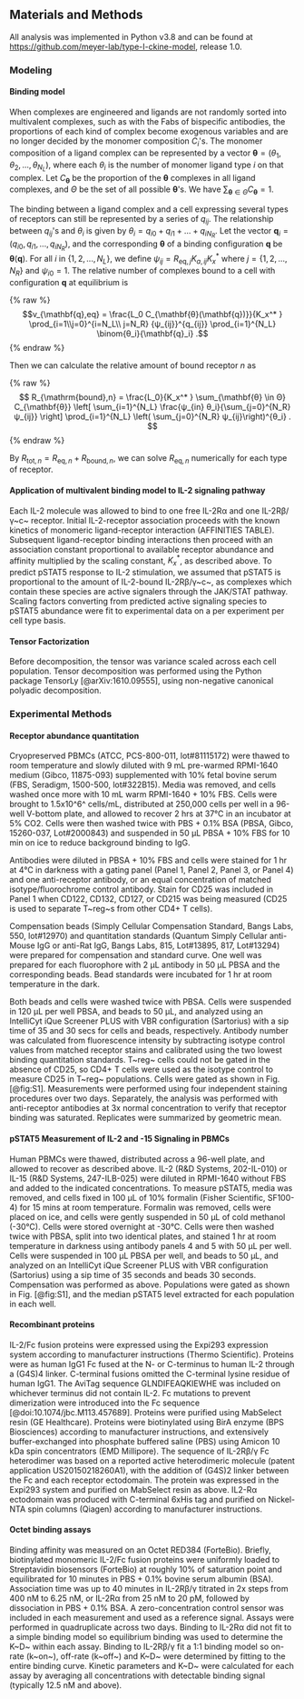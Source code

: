 ## Materials and Methods

All analysis was implemented in Python v3.8 and can be found at <https://github.com/meyer-lab/type-I-ckine-model>, release 1.0.

### Modeling

#### Binding model

When complexes are engineered and ligands are not randomly sorted into multivalent complexes, such as with the Fabs of bispecific antibodies, the proportions of each kind of complex become exogenous variables and are no longer decided by the monomer composition $C_i$'s. The monomer composition of a ligand complex can be represented by a vector $\mathbf{θ} = (θ_1, θ_2, ..., θ_{N_L})$, where each $θ_i$ is the number of monomer ligand type $i$ on that complex. Let $C_{\mathbf{θ}}$ be the proportion of the $\mathbf{θ}$ complexes in all ligand complexes, and $Θ$ be the set of all possible $\mathbf{θ}$'s. We have $\sum_{\mathbf{θ} \in Θ} C_{\mathbf{θ}} = 1$.

The binding between a ligand complex and a cell expressing several types of receptors can still be represented by a series of $q_{ij}$. The relationship between $q_{ij}$'s and $θ_i$ is given by $θ_i = q_{i0} + q_{i1} + ... + q_{iN_R}$. Let the vector $\mathbf{q}_i = (q_{i0}, q_{i1}, ..., q_{iN_R})$, and the corresponding $\mathbf{θ}$ of a binding configuration $\mathbf{q}$ be $\mathbf{θ}(\mathbf{q})$. For all $i$ in $\{1,2,...,N_L\}$, we define $ψ_{ij} = R_{\mathrm{eq},j} K_{a,ij} K_x^*$ where $j = \{1,2,...,N_R\}$ and $ψ_{i0} = 1$. The relative number of complexes bound to a cell with configuration $\mathbf{q}$ at equilibrium is

{% raw %}
$$v_{\mathbf{q},eq} = \frac{L_0 C_{\mathbf{θ}(\mathbf{q})}}{K_x^* }
\prod_{i=1\\j=0}^{i=N_L\\ j=N_R} {ψ_{ij}}^{q_{ij}}
\prod_{i=1}^{N_L} \binom{θ_i}{\mathbf{q}_i} .$$
{% endraw %}

Then we can calculate the relative amount of bound receptor $n$ as

{% raw %}
$$
R_{\mathrm{bound},n} = \frac{L_0}{K_x^* } \sum_{\mathbf{θ} \in Θ} C_{\mathbf{θ}}
\left[ \sum_{i=1}^{N_L} \frac{ψ_{in} θ_i}{\sum_{j=0}^{N_R} ψ_{ij}} \right]
\prod_{i=1}^{N_L} \left( \sum_{j=0}^{N_R} ψ_{ij}\right)^{θ_i} .
$$
{% endraw %}

By $R_{\mathrm{tot},n} = R_{\mathrm{eq},n} + R_{\mathrm{bound},n}$, we can solve $R_{\mathrm{eq},n}$ numerically for each type of receptor.

#### Application of multivalent binding model to IL-2 signaling pathway

Each IL-2 molecule was allowed to bind to one free IL-2Rα and one IL-2Rβ/γ~c~ receptor. Initial IL-2-receptor association proceeds with the known kinetics of monomeric ligand-receptor interaction (AFFINITIES TABLE). Subsequent ligand-receptor binding interactions then proceed with an association constant proportional to available receptor abundance and affinity multiplied by the scaling constant, $K_x^{*}$, as described above. To predict pSTAT5 response to IL-2 stimulation, we assumed that pSTAT5 is proportional to the amount of IL-2-bound IL-2Rβ/γ~c~, as complexes which contain these species are active signalers through the JAK/STAT pathway. Scaling factors converting from predicted active signaling species to pSTAT5 abundance were fit to experimental data on a per experiment per cell type basis.

#### Tensor Factorization

Before decomposition, the tensor was variance scaled across each cell population. Tensor decomposition was performed using the Python package TensorLy [@arXiv:1610.09555], using non-negative canonical polyadic decomposition.

### Experimental Methods

#### Receptor abundance quantitation

Cryopreserved PBMCs (ATCC, PCS-800-011, lot#81115172) were thawed to room temperature and slowly diluted with 9 mL pre-warmed RPMI-1640 medium (Gibco, 11875-093) supplemented with 10% fetal bovine serum (FBS, Seradigm, 1500-500, lot#322B15). Media was removed, and cells washed once more with 10 mL warm RPMI-1640 + 10% FBS. Cells were brought to 1.5x10^6^ cells/mL, distributed at 250,000 cells per well in a 96-well V-bottom plate, and allowed to recover 2 hrs at 37℃ in an incubator at 5% CO2. Cells were then washed twice with PBS + 0.1% BSA (PBSA, Gibco, 15260-037, Lot#2000843) and suspended in 50 µL PBSA + 10% FBS for 10 min on ice to reduce background binding to IgG.

Antibodies were diluted in PBSA + 10% FBS and cells were stained for 1 hr at 4℃ in darkness with a gating panel (Panel 1, Panel 2, Panel 3, or Panel 4) and one anti-receptor antibody, or an equal concentration of matched isotype/fluorochrome control antibody. Stain for CD25 was included in Panel 1 when CD122, CD132, CD127, or CD215 was being measured (CD25 is used to separate T~reg~s from other CD4+ T cells).

Compensation beads (Simply Cellular Compensation Standard, Bangs Labs, 550, lot#12970) and quantitation standards (Quantum Simply Cellular anti-Mouse IgG or anti-Rat IgG, Bangs Labs, 815, Lot#13895, 817, Lot#13294) were prepared for compensation and standard curve. One well was prepared for each fluorophore with 2 µL antibody in 50 µL PBSA and the corresponding beads. Bead standards were incubated for 1 hr at room temperature in the dark.

Both beads and cells were washed twice with PBSA. Cells were suspended in 120 µL per well PBSA, and beads to 50 µL, and analyzed using an IntelliCyt iQue Screener PLUS with VBR configuration (Sartorius) with a sip time of 35 and 30 secs for cells and beads, respectively. Antibody number was calculated from fluorescence intensity by subtracting isotype control values from matched receptor stains and calibrated using the two lowest binding quantitation standards. T~reg~ cells could not be gated in the absence of CD25, so CD4+ T cells were used as the isotype control to measure CD25 in T~reg~ populations. Cells were gated as shown in Fig. [@fig:S1]. Measurements were performed using four independent staining procedures over two days. Separately, the analysis was performed with anti-receptor antibodies at 3x normal concentration to verify that receptor binding was saturated. Replicates were summarized by geometric mean.

#### pSTAT5 Measurement of IL-2 and -15 Signaling in PBMCs

Human PBMCs were thawed, distributed across a 96-well plate, and allowed to recover as described above. IL-2 (R&D Systems, 202-IL-010) or IL-15 (R&D Systems, 247-ILB-025) were diluted in RPMI-1640 without FBS and added to the indicated concentrations. To measure pSTAT5, media was removed, and cells fixed in 100 µL of 10% formalin (Fisher Scientific, SF100-4) for 15 mins at room temperature. Formalin was removed, cells were placed on ice, and cells were gently suspended in 50 µL of cold methanol (-30℃). Cells were stored overnight at -30℃. Cells were then washed twice with PBSA, split into two identical plates, and stained 1 hr at room temperature in darkness using antibody panels 4 and 5 with 50 µL per well. Cells were suspended in 100 µL PBSA per well, and beads to 50 µL, and analyzed on an IntelliCyt iQue Screener PLUS with VBR configuration (Sartorius) using a sip time of 35 seconds and beads 30 seconds. Compensation was performed as above. Populations were gated as shown in Fig. [@fig:S1], and the median pSTAT5 level extracted for each population in each well.

#### Recombinant proteins

IL-2/Fc fusion proteins were expressed using the Expi293 expression system according to manufacturer instructions (Thermo Scientific). Proteins were as human IgG1 Fc fused at the N- or C-terminus to human IL-2 through a (G4S)4 linker. C-terminal fusions omitted the C-terminal lysine residue of human IgG1. The AviTag sequence GLNDIFEAQKIEWHE was included on whichever terminus did not contain IL-2. Fc mutations to prevent dimerization were introduced into the Fc sequence [@doi:10.1074/jbc.M113.457689]. Proteins were purified using MabSelect resin (GE Healthcare). Proteins were biotinylated using BirA enzyme (BPS Biosciences) according to manufacturer instructions, and extensively buffer-exchanged into phosphate buffered saline (PBS) using Amicon 10 kDa spin concentrators (EMD Millipore). The sequence of IL-2Rβ/γ Fc heterodimer was based on a reported active heterodimeric molecule (patent application US20150218260A1), with the addition of (G4S)2 linker between the Fc and each receptor ectodomain. The protein was expressed in the Expi293 system and purified on MabSelect resin as above. IL2-Rα ectodomain was produced with C-terminal 6xHis tag and purified on Nickel-NTA spin columns (Qiagen) according to manufacturer instructions. 

#### Octet binding assays

Binding affinity was measured on an Octet RED384 (ForteBio). Briefly, biotinylated monomeric IL-2/Fc fusion proteins were uniformly loaded to Streptavidin biosensors (ForteBio) at roughly 10% of saturation point and equilibrated for 10 minutes in PBS + 0.1% bovine serum albumin (BSA). Association time was up to 40 minutes in IL-2Rβ/γ titrated in 2x steps from 400 nM to 6.25 nM, or IL-2Rα from 25 nM to 20 pM, followed by dissociation in PBS + 0.1% BSA. A zero-concentration control sensor was included in each measurement and used as a reference signal. Assays were performed in quadruplicate across two days. Binding to IL-2Rα did not fit to a simple binding model so equilibrium binding was used to determine the K~D~ within each assay. Binding to IL-2Rβ/γ fit a 1:1 binding model so on-rate (k~on~), off-rate (k~off~) and K~D~ were determined by fitting to the entire binding curve. Kinetic parameters and K~D~ were calculated for each assay by averaging all concentrations with detectable binding signal (typically 12.5 nM and above).
